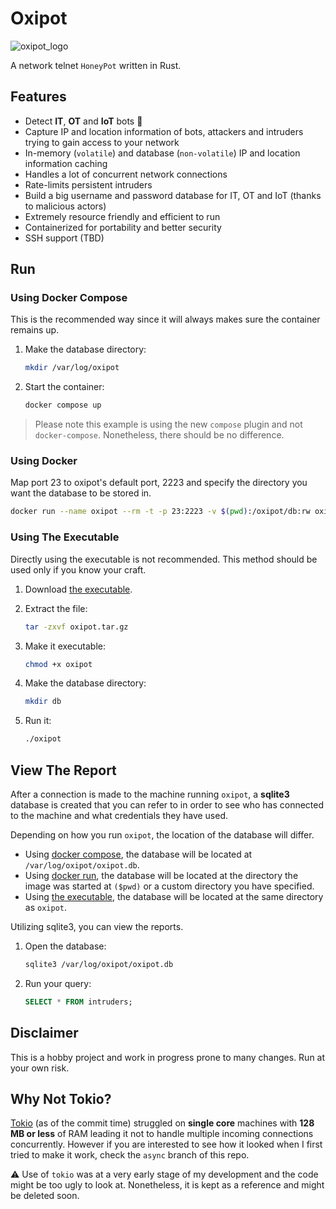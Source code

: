 # Oxipot

![oxipot_logo](artwork/oxipot_logo_final.png)

A network telnet `HoneyPot` written in Rust.

## Features

- Detect **IT**, **OT** and **IoT** bots 🤖
- Capture IP and location information of bots, attackers and intruders trying to gain access to your network
- In-memory (`volatile`) and database (`non-volatile`) IP and location information caching
- Handles a lot of concurrent network connections
- Rate-limits persistent intruders
- Build a big username and password database for IT, OT and IoT (thanks to malicious actors)
- Extremely resource friendly and efficient to run
- Containerized for portability and better security
- SSH support (TBD)

## Run

### Using Docker Compose

This is the recommended way since it will always makes sure the container remains up.

1. Make the database directory:

   ```bash
   mkdir /var/log/oxipot
   ```

2. Start the container:

   ```bash
   docker compose up
   ```

> Please note this example is using the new `compose` plugin and not `docker-compose`. Nonetheless, there should be no difference.

### Using Docker

Map port 23 to oxipot's default port, 2223 and specify the directory you want the database to be stored in.

```bash
docker run --name oxipot --rm -t -p 23:2223 -v $(pwd):/oxipot/db:rw oxipot:latest
```

### Using The Executable

Directly using the executable is not recommended. This method should be used only if you know your craft.

1. Download [the executable](https://github.com/pouriyajamshidi/oxipot/releases/latest/download/oxipot.tar.gz).

2. Extract the file:

   ```bash
   tar -zxvf oxipot.tar.gz
   ```

3. Make it executable:

   ```bash
   chmod +x oxipot
   ```

4. Make the database directory:

   ```bash
   mkdir db
   ```

5. Run it:

   ```bash
   ./oxipot
   ```

## View The Report

After a connection is made to the machine running `oxipot`, a **sqlite3** database is created that you can refer to in order to see who has connected to the machine and what credentials they have used.

Depending on how you run `oxipot`, the location of the database will differ.

- Using [docker compose](#using-docker-compose), the database will be located at `/var/log/oxipot/oxipot.db`.
- Using [docker run](#using-docker), the database will be located at the directory the image was started at `($pwd)` or a custom directory you have specified.
- Using [the executable](#using-the-executable), the database will be located at the same directory as `oxipot`.

Utilizing sqlite3, you can view the reports.

1. Open the database:

   ```bash
   sqlite3 /var/log/oxipot/oxipot.db
   ```

2. Run your query:

   ```sql
   SELECT * FROM intruders;
   ```

## Disclaimer

This is a hobby project and work in progress prone to many changes. Run at your own risk.

## Why Not Tokio?

[Tokio](https://tokio.rs) (as of the commit time) struggled on **single core** machines with **128 MB or less** of RAM leading it not to handle multiple incoming connections concurrently. However if you are interested to see how it looked when I first tried to make it work, check the `async` branch of this repo.

⚠️ Use of `tokio` was at a very early stage of my development and the code might be too ugly to look at. Nonetheless, it is kept as a reference and might be deleted soon.
